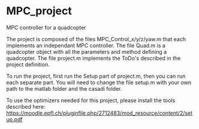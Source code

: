 # MPC_project
MPC controller for a quadcopter

The project is composed of the files MPC_Control_x/y/z/yaw.m that each implements an independant MPC controller.
The file Quad.m is a quadcopter object with all the parameters and method defining a quadcopter.
The file project.m implements the ToDo's described in the project definition.

To run the project, first run the Setup part of project.m, then you can run each separate part. You will need to change the file setup.m with your own path to the matlab folder and the casadi folder.

To use the optimizers needed for this project, please install the tools described here: https://moodle.epfl.ch/pluginfile.php/2712483/mod_resource/content/2/setup.pdf
